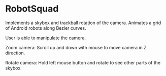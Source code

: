 # RobotSquad
Implements a skybox and trackball rotation of the camera. Animates a grid of Android robots along Bezier curves.

User is able to manipulate the camera.

Zoom camera:
Scroll up and down with mouse to move camera in Z direction.

Rotate camera:
Hold left mouse button and rotate to see other parts of the skybox.
